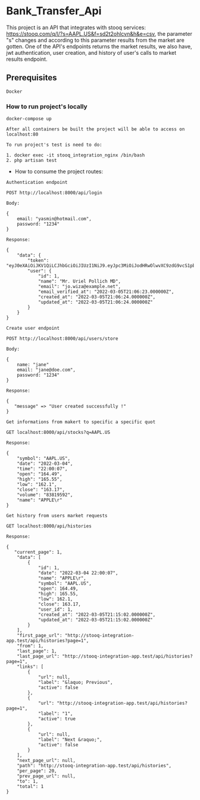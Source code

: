 # Bank_Transfer_Api

This project is an API that integrates with stooq services: https://stooq.com/q/l/?s=AAPL.US&f=sd2t2ohlcvn&h&e=csv, the parameter "s" changes and according to this parameter results from the market are gotten.
One of the API's endpoints returns the market results, we also have, jwt authentication, user creation, and history of user's calls to market results endpoint.

## Prerequisites

```
Docker
```

### How to run project's locally

```
docker-compose up
```

```
After all containers be built the project will be able to access on localhost:80
```

```
To run project's test is need to do:

1. docker exec -it stooq_integration_nginx /bin/bash
2. php artisan test
```


- How to consume the project routes: 

```
Authentication endpoint
```

```
POST http://localhost:8000/api/login
```

```
Body: 
```

```
{
    email: "yasmin@hotmail.com",
    password: "1234"
} 
```

```
Response: 
```

```
{
    "data": {
        "token": "eyJ0eXAiOiJKV1QiLCJhbGciOiJIUzI1NiJ9.eyJpc3MiOiJodHRwOlwvXC9zdG9vcS1pbnRlZ3JhdGlvbi1hcHAudGVzdFwvYXBpXC9sb2dpbiIsImlhdCI6MTY0NjUxNDQwMiwiZXhwIjoxNjQ2NTE4MDAyLCJuYmYiOjE2NDY1MTQ0MDIsImp0aSI6IjRXMWwxRXJQOVBlY3VaVk0iLCJzdWIiOjEsInBydiI6IjIzYmQ1Yzg5NDlmNjAwYWRiMzllNzAxYzQwMDg3MmRiN2E1OTc2ZjcifQ.NYVjA7TX9dLxqOXDTIdri60PW7u1RvzqxMvriouOfcw",
        "user": {
            "id": 1,
            "name": "Mr. Uriel Pollich MD",
            "email": "jo.wiza@example.net",
            "email_verified_at": "2022-03-05T21:06:23.000000Z",
            "created_at": "2022-03-05T21:06:24.000000Z",
            "updated_at": "2022-03-05T21:06:24.000000Z"
        }
    }
}
```

```
Create user endpoint
```

```
POST http://localhost:8000/api/users/store
```

```
Body: 
```

```
{
    name: "jane"
    email: "jane@doe.com",
    password: "1234"
} 
```

```
Response:
```

```
{
   "message" => "User created successfully !"
}
```

```
Get informations from makert to specific a specific quot
```

```
GET localhost:8000/api/stocks?q=AAPL.US
```

```
Response:
```

```
{
    "symbol": "AAPL.US",
    "date": "2022-03-04",
    "time": "22:00:07",
    "open": "164.49",
    "high": "165.55",
    "low": "162.1",
    "close": "163.17",
    "volume": "83819592",
    "name": "APPLE\r"
}
```

```
Get history from users market requests
```

```
GET localhost:8000/api/histories
```


```
Response:
```

```
{
   "current_page": 1,
    "data": [
        {
            "id": 1,
            "date": "2022-03-04 22:00:07",
            "name": "APPLE\r",
            "symbol": "AAPL.US",
            "open": 164.49,
            "high": 165.55,
            "low": 162.1,
            "close": 163.17,
            "user_id": 1,
            "created_at": "2022-03-05T21:15:02.000000Z",
            "updated_at": "2022-03-05T21:15:02.000000Z"
        }
    ],
    "first_page_url": "http://stooq-integration-app.test/api/histories?page=1",
    "from": 1,
    "last_page": 1,
    "last_page_url": "http://stooq-integration-app.test/api/histories?page=1",
    "links": [
        {
            "url": null,
            "label": "&laquo; Previous",
            "active": false
        },
        {
            "url": "http://stooq-integration-app.test/api/histories?page=1",
            "label": "1",
            "active": true
        },
        {
            "url": null,
            "label": "Next &raquo;",
            "active": false
        }
    ],
    "next_page_url": null,
    "path": "http://stooq-integration-app.test/api/histories",
    "per_page": 20,
    "prev_page_url": null,
    "to": 1,
    "total": 1
}
```
